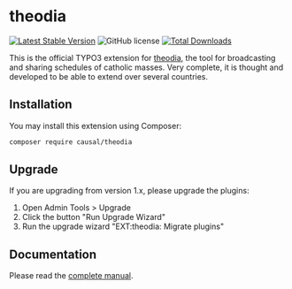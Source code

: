 # theodia

[![Latest Stable Version](https://poser.pugx.org/causal/theodia/v/stable)](https://extensions.typo3.org/extension/theodia/)
![GitHub license](https://img.shields.io/github/license/xperseguers/theodia.svg?style=flat-square&label=License)
[![Total Downloads](https://poser.pugx.org/causal/theodia/d/total)](https://packagist.org/packages/causal/theodia)

This is the official TYPO3 extension for [theodia](https://theodia.org), the
tool for broadcasting and sharing schedules of catholic masses.  Very complete,
it is thought and developed to be able to extend over several countries.


## Installation

You may install this extension using Composer:

```bash
composer require causal/theodia
```


## Upgrade

If you are upgrading from version 1.x, please upgrade the plugins:

1. Open Admin Tools > Upgrade
2. Click the button "Run Upgrade Wizard"
3. Run the upgrade wizard "EXT:theodia: Migrate plugins"


## Documentation

Please read the
[complete manual](https://docs.typo3.org/p/causal/theodia/main/en-us/).

